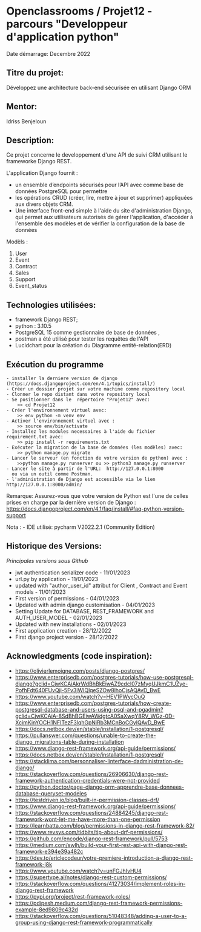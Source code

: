 # Openclassrooms / Projet12 - parcours "Developpeur d'application python"

Date démarrage: Decembre 2022 

## Titre du projet:  
Développez une architecture back-end sécurisée en utilisant Django ORM

## Mentor:
Idriss Benjeloun

## Description:   
Ce projet concerne le  developpement d'une API  de suivi CRM utilisant le frameworke Django REST.

L'application Django fournit :
- un ensemble d’endpoints sécurisés pour l’API avec comme base de données PostgreSQL pour permettre 
- les opérations CRUD (créer, lire, mettre à jour et supprimer) appliquées aux 
divers objets CRM. 
- Une interface front-end simple à l'aide du site d'administration Django, qui permet aux 
utilisateurs autorisés de gérer l'application, d'accéder à l'ensemble des modèles et de vérifier 
la configuration de la base de données

Modèls :
1. User 
3. Event 
4. Contract 
5. Sales
6. Support
7. Event_status

## Technologies utilisées:
- framework Django REST;
- python : 3.10.5
- PostgreSQL 15 comme gestionnaire de base de données ,
- postman a été utilisé pour tester les requêtes de l'API 
- Lucidchart pour la création du Diagramme entité-relation(ERD)

 

## Exécution du programme
    - installer la derniere version de django (https://docs.djangoproject.com/en/4.1/topics/install/)
    - Créer un dossier projet sur votre machine comme repository local
    - Clonner le repo distant dans votre repository local
    - Se positionner dans le  répertoire "Projet12" avec:
        >> cd Projet12
    - Créer l'environnement virtuel avec:
        >> env python -m venv env
    - Activer l'environnement virtuel avec :
        >> source env/bin/activate
    - Installez les modules necessaires à l'aide du fichier requirement.txt avec:   
        >> pip install -r requirements.txt  
    - Exécuter la migration de la base de données (les modèles) avec: 
        >> python manage.py migrate
    - Lancer le serveur (en fonction de votre version de python) avec :
        >>python manage.py runserver ou >> python3 manage.py runserver
    - Lancer le site à partir de l'URL:  http://127.0.0.1:8000
      ou via un outil comme Postman.
    - l'administration de Django est accessible via le lien http://127.0.0.1:8000/admin/

Remarque: Assurez-vous que votre version de Python est l'une de celles prises 
en charge par la dernière version de Django :
https://docs.djangoproject.com/en/4.1/faq/install/#faq-python-version-support

Nota : 
    - IDE utilisé: pycharm V2022.2.1 (Community Edition)


## Historique des Versions: 

 *Principales versions sous Github*
 - jwt authentication serializer code - 11/01/2023
 - url.py by application - 11/01/2023
 - updated with "author_user_id" attribut for Client , Contract and Event models - 11/01/2023
 - First version of permissions - 04/01/2023
 - Updated with admin django customisation - 04/01/2023
 - Setting Update for DATABASE, REST_FRAMEWORK and AUTH_USER_MODEL - 02/01/2023
 - Updated with new installations - 02/01/2023
 - First application creation - 28/12/2022
 - First django project version  - 28/12/2022

## Acknowledgments (code inspiration): 
- https://olivierlemoigne.com/posts/django-postgres/
- https://www.enterprisedb.com/postgres-tutorials/how-use-postgresql-django?gclid=CjwKCAiAkrWdBhBkEiwAZ9cdcI07zMyqUJkmC1UZye-PofhFdt640FUvQji-5Fv3jWIQlqeSZOw8lhoCjsAQAvD_BwE
- https://www.youtube.com/watch?v=HEV1PWycOuQ
- https://www.enterprisedb.com/postgres-tutorials/how-create-postgresql-database-and-users-using-psql-and-pgadmin?gclid=CjwKCAiA-8SdBhBGEiwAWdgtcA0SaXwqY8RV_WGz-0D-XcimKinYOCH1NFITezF3lqhGpNiRb3MCnBoCGyIQAvD_BwE
- https://docs.netbox.dev/en/stable/installation/1-postgresql/
- https://pullanswer.com/questions/unable-to-create-the-django_migrations-table-during-installation
- https://www.django-rest-framework.org/api-guide/permissions/
- https://docs.netbox.dev/en/stable/installation/1-postgresql/
- https://stacklima.com/personnaliser-linterface-dadministration-de-django/
- https://stackoverflow.com/questions/26906630/django-rest-framework-authentication-credentials-were-not-provided
- https://python.doctor/page-django-orm-apprendre-base-donnees-database-queryset-modeles
- https://testdriven.io/blog/built-in-permission-classes-drf/
- https://www.django-rest-framework.org/api-guide/permissions/
- https://stackoverflow.com/questions/24884245/django-rest-framework-wont-let-me-have-more-than-one-permission
- https://learnbatta.com/blog/permissions-in-django-rest-framework-82/
- https://www.revsys.com/tidbits/tip-about-drf-permissions/
- https://github.com/encode/django-rest-framework/pull/5753
- https://medium.com/swlh/build-your-first-rest-api-with-django-rest-framework-e394e39a482c
- https://dev.to/ericlecodeur/votre-premiere-introduction-a-django-rest-framework-j8k
- https://www.youtube.com/watch?v=unFGJhIvHU4
- https://supertype.ai/notes/django-rest-custom-permissions/
- https://stackoverflow.com/questions/41273034/implement-roles-in-django-rest-framework
- https://pypi.org/project/rest-framework-roles/
- https://pdipesh.medium.com/django-rest-framework-permissions-example-8ed9809c432d
- https://stackoverflow.com/questions/51048348/adding-a-user-to-a-group-using-django-rest-framework-programmatically